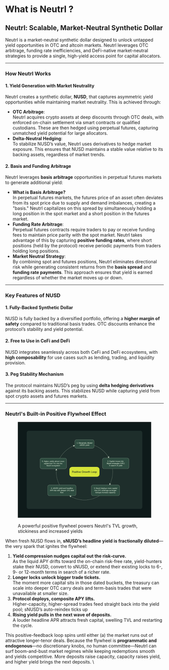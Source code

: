 # What is Neutrl ?&#x20;

## **Neutrl: Scalable, Market-Neutral Synthetic Dollar**

Neutrl is a market-neutral synthetic dollar designed to unlock untapped yield opportunities in OTC and altcoin markets. Neutrl leverages OTC arbitrage, funding rate inefficiencies, and DeFi-native market-neutral strategies to provide a single, high-yield access point for capital allocators.

***

### **How Neutrl Works**

#### **1. Yield Generation with Market Neutrality**

Neutrl creates a synthetic dollar, **NUSD**, that captures asymmetric yield opportunities while maintaining market neutrality. This is achieved through:

* **OTC Arbitrage**:\
  Neutrl acquires crypto assets at deep discounts through OTC deals, with enforced on-chain settlement via smart contracts or qualified custodians. These are then hedged using perpetual futures, capturing unmatched yield potential for large allocators.
* **Delta-Neutral Hedging**:\
  To stabilize NUSD’s value, Neutrl uses derivatives to hedge market exposure. This ensures that NUSD maintains a stable value relative to its backing assets, regardless of market trends.

#### **2. Basis and Funding Arbitrage**

Neutrl leverages **basis arbitrage** opportunities in perpetual futures markets to generate additional yield:

* **What is Basis Arbitrage?**\
  In perpetual futures markets, the futures price of an asset often deviates from its spot price due to supply and demand imbalances, creating a "basis." Neutrl capitalizes on this spread by simultaneously holding a long position in the spot market and a short position in the futures market.
* **Funding Rate Arbitrage**:\
  Perpetual futures contracts require traders to pay or receive funding fees to maintain price parity with the spot market. Neutrl takes advantage of this by capturing **positive funding rates**, where short positions (held by the protocol) receive periodic payments from traders holding long positions.
* **Market Neutral Strategy**:\
  By combining spot and futures positions, Neutrl eliminates directional risk while generating consistent returns from the **basis spread** and **funding rate payments**. This approach ensures that yield is earned regardless of whether the market moves up or down.

***

### **Key Features of NUSD**

#### **1. Fully-Backed Synthetic Dollar**

NUSD is fully backed by a diversified portfolio, offering a **higher margin of safety** compared to traditional basis trades. OTC discounts enhance the protocol’s stability and yield potential.

#### **2. Free to Use in CeFi and DeFi**

NUSD integrates seamlessly across both CeFi and DeFi ecosystems, with **high composability** for use cases such as lending, trading, and liquidity provision.

#### **3. Peg Stability Mechanism**

The protocol maintains NUSD’s peg by using **delta hedging derivatives** against its backing assets. This stabilizes NUSD while capturing yield from spot crypto assets and futures markets.

***

### **Neutrl's Built-in Positive Flywheel Effect**

<figure><img src=".gitbook/assets/telegram-cloud-photo-size-4-5971987738750208032-y (3).jpg" alt=""><figcaption><p>A powerful positive flywheel powers Neutrl's TVL growth, stickiness and increased yields </p></figcaption></figure>

When fresh NUSD flows in, **sNUSD’s headline yield is fractionally diluted**—the very spark that ignites the flywheel:

1. **Yield compression nudges capital out the risk-curve.**\
   As the liquid APY drifts toward the on-chain risk-free rate, yield-hunters stake their NUSD, convert to sNUSD, or extend their existing locks to 6-, 9- or 12-month terms in search of a richer rate.
2. **Longer locks unlock bigger trade tickets.**\
   The moment more capital sits in those dated buckets, the treasury can scale into deeper OTC carry deals and term-basis trades that were unavailable at smaller size.
3. **Protocol deploys, composite APY lifts.**\
   Higher-capacity, higher-spread trades feed straight back into the yield pool; sNUSD’s auto-reindex ticks up
4. **Rising yield pulls in the next wave of deposits.**\
   A louder headline APR attracts fresh capital, swelling TVL and restarting the cycle.

This positive-feedback loop spins until either (a) the market runs out of attractive longer-tenor deals. Because the flywheel is **programmatic and endogenous**—no discretionary knobs, no human committee—Neutrl can surf boom-and-bust market regimes while keeping redemptions smooth and yields competitive. More deposits raise capacity, capacity raises yield, and higher yield brings the next deposits. \
